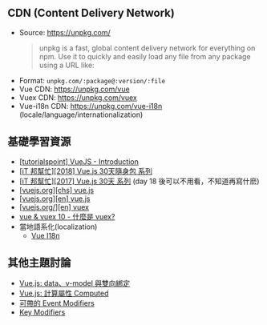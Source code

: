 
## CDN (Content Delivery Network)
  - Source: https://unpkg.com/
    > unpkg is a fast, global content delivery network for everything on npm. Use it to quickly and easily load any file from any package using a URL like:
  - Format: ```unpkg.com/:package@:version/:file```
  - Vue CDN: https://unpkg.com/vue
  - Vuex CDN: https://unpkg.com/vuex
  - Vue-i18n CDN: https://unpkg.com/vue-i18n (locale/language/internationalization)


## 基礎學習資源
- [[tutorialspoint] VueJS - Introduction](https://www.tutorialspoint.com/vuejs/vuejs_introduction.htm)
- [[iT 邦幫忙][2018] Vue.js 30天隨身包 系列](https://ithelp.ithome.com.tw/users/20107673/ironman/1470)
- [[iT 邦幫忙][2017] Vue.js 30天 系列](https://ithelp.ithome.com.tw/users/20103424/ironman/1049) (day 18 後可以不用看，不知道再寫什麽)
- [[vuejs.org][chs] vue.js](https://cn.vuejs.org/v2/guide/index.html)
- [[vuejs.org][en] vue.js](https://vuejs.org/v2/guide/)
- [[vuejs.org/][en] vuex](https://vuex.vuejs.org/)
- [vue & vuex 10 - 什麼是 vuex?](https://ithelp.ithome.com.tw/articles/10185686)
- 當地語系化(localization)
  - [Vue I18n](https://kazupon.github.io/vue-i18n/started.html#html)


## 其他主題討論
- [Vue.js: data、v-model 與雙向綁定](https://cythilya.github.io/2017/04/14/vue-data-v-model/)
- [Vue.js: 計算屬性 Computed](https://cythilya.github.io/2017/04/15/vue-computed/)
- [可帶的 Event Modifiers](https://vuejs.org/v2/guide/events.html#Event-Modifiers)
- [Key Modifiers](https://vuejs.org/v2/guide/events.html#Key-Modifiers)
